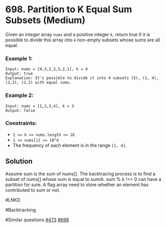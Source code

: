 # 698. Partition to K Equal Sum Subsets (Medium)

Given an integer array `nums` and a positive integer `k`, return true if it is possible to divide this array into `k` non-empty subsets whose sums are all equal.

### Example 1:

```
Input: nums = [4,3,2,3,5,2,1], k = 4
Output: true
Explanation: It's possible to divide it into 4 subsets (5), (1, 4), (2,3), (2,3) with equal sums.
```

### Example 2:

```
Input: nums = [1,2,3,4], k = 3
Output: false
```

### Constraints:

- `1 <= k <= nums.length <= 16`
- `1 <= nums[i] <= 10^4`
- The frequency of each element is in the range `[1, 4]`.

## Solution

Assume sum is the sum of nums[]. The backtracing process is to find a subset of nums[] whose sum is equal to sum/k. sum % k !== 0 can have a partition for sure. A flag array need to store whether an element has contributed to sum or not.

#LNKD

#Backtracking

#Similar questions [#473](../p473m/README.md) [#698](../p698m/README.md)
